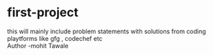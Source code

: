 # first-project
this will mainly include problem statements with solutions from coding playtforms like gfg , codechef etc
<br>
Author -mohit Tawale
